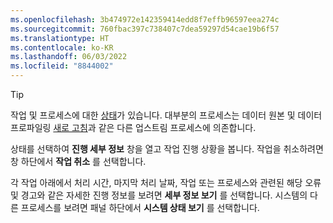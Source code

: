 ```yaml
---
ms.openlocfilehash: 3b474972e142359414edd8f7effb96597eea274c
ms.sourcegitcommit: 760fbac397c738407c7dea59297d54cae19b6f57
ms.translationtype: HT
ms.contentlocale: ko-KR
ms.lasthandoff: 06/03/2022
ms.locfileid: "8844002"
---
```

> [!TIP] 
> 작업 및 프로세스에 대한 [상태](../system.md#status-definitions)가 있습니다. 대부분의 프로세스는 데이터 원본 및 데이터 프로파일링 [새로 고침](../system.md#refresh-processes)과 같은 다른 업스트림 프로세스에 의존합니다. 
> 
> 상태를 선택하여 **진행 세부 정보** 창을 열고 작업 진행 상황을 봅니다. 작업을 취소하려면 창 하단에서 **작업 취소** 를 선택합니다. 
> 
> 각 작업 아래에서 처리 시간, 마지막 처리 날짜, 작업 또는 프로세스와 관련된 해당 오류 및 경고와 같은 자세한 진행 정보를 보려면 **세부 정보 보기** 를 선택합니다. 시스템의 다른 프로세스를 보려면 패널 하단에서 **시스템 상태 보기** 를 선택합니다.